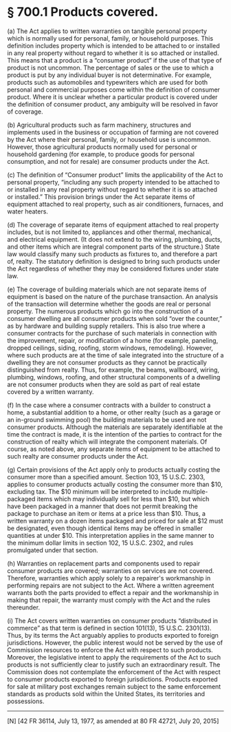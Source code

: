 # § 700.1   Products covered.

(a) The Act applies to written warranties on tangible personal property which is normally used for personal, family, or household purposes. This definition includes property which is intended to be attached to or installed in any real property without regard to whether it is so attached or installed. This means that a product is a “consumer product” if the use of that type of product is not uncommon. The percentage of sales or the use to which a product is put by any individual buyer is not determinative. For example, products such as automobiles and typewriters which are used for both personal and commercial purposes come within the definition of consumer product. Where it is unclear whether a particular product is covered under the definition of consumer product, any ambiguity will be resolved in favor of coverage.


(b) Agricultural products such as farm machinery, structures and implements used in the business or occupation of farming are not covered by the Act where their personal, family, or household use is uncommon. However, those agricultural products normally used for personal or household gardening (for example, to produce goods for personal consumption, and not for resale) are consumer products under the Act.


(c) The definition of “Consumer product” limits the applicability of the Act to personal property, “including any such property intended to be attached to or installed in any real property without regard to whether it is so attached or installed.” This provision brings under the Act separate items of equipment attached to real property, such as air conditioners, furnaces, and water heaters.


(d) The coverage of separate items of equipment attached to real property includes, but is not limited to, appliances and other thermal, mechanical, and electrical equipment. (It does not extend to the wiring, plumbing, ducts, and other items which are integral component parts of the structure.) State law would classify many such products as fixtures to, and therefore a part of, realty. The statutory definition is designed to bring such products under the Act regardless of whether they may be considered fixtures under state law.


(e) The coverage of building materials which are not separate items of equipment is based on the nature of the purchase transaction. An analysis of the transaction will determine whether the goods are real or personal property. The numerous products which go into the construction of a consumer dwelling are all consumer products when sold “over the counter,” as by hardware and building supply retailers. This is also true where a consumer contracts for the purchase of such materials in connection with the improvement, repair, or modification of a home (for example, paneling, dropped ceilings, siding, roofing, storm windows, remodeling). However, where such products are at the time of sale integrated into the structure of a dwelling they are not consumer products as they cannot be practically distinguished from realty. Thus, for example, the beams, wallboard, wiring, plumbing, windows, roofing, and other structural components of a dwelling are not consumer products when they are sold as part of real estate covered by a written warranty.


(f) In the case where a consumer contracts with a builder to construct a home, a substantial addition to a home, or other realty (such as a garage or an in-ground swimming pool) the building materials to be used are not consumer products. Although the materials are separately identifiable at the time the contract is made, it is the intention of the parties to contract for the construction of realty which will integrate the component materials. Of course, as noted above, any separate items of equipment to be attached to such realty are consumer products under the Act.


(g) Certain provisions of the Act apply only to products actually costing the consumer more than a specified amount. Section 103, 15 U.S.C. 2303, applies to consumer products actually costing the consumer more than $10, excluding tax. The $10 minimum will be interpreted to include multiple-packaged items which may individually sell for less than $10, but which have been packaged in a manner that does not permit breaking the package to purchase an item or items at a price less than $10. Thus, a written warranty on a dozen items packaged and priced for sale at $12 must be designated, even though identical items may be offered in smaller quantities at under $10. This interpretation applies in the same manner to the minimum dollar limits in section 102, 15 U.S.C. 2302, and rules promulgated under that section.


(h) Warranties on replacement parts and components used to repair consumer products are covered; warranties on services are not covered. Therefore, warranties which apply solely to a repairer's workmanship in performing repairs are not subject to the Act. Where a written agreement warrants both the parts provided to effect a repair and the workmanship in making that repair, the warranty must comply with the Act and the rules thereunder.


(i) The Act covers written warranties on consumer products “distributed in commerce” as that term is defined in section 101(13), 15 U.S.C. 2301(13). Thus, by its terms the Act arguably applies to products exported to foreign jurisdictions. However, the public interest would not be served by the use of Commission resources to enforce the Act with respect to such products. Moreover, the legislative intent to apply the requirements of the Act to such products is not sufficiently clear to justify such an extraordinary result. The Commission does not contemplate the enforcement of the Act with respect to consumer products exported to foreign jurisdictions. Products exported for sale at military post exchanges remain subject to the same enforcement standards as products sold within the United States, its territories and possessions.



---

[N] [42 FR 36114, July 13, 1977, as amended at 80 FR 42721, July 20, 2015]




